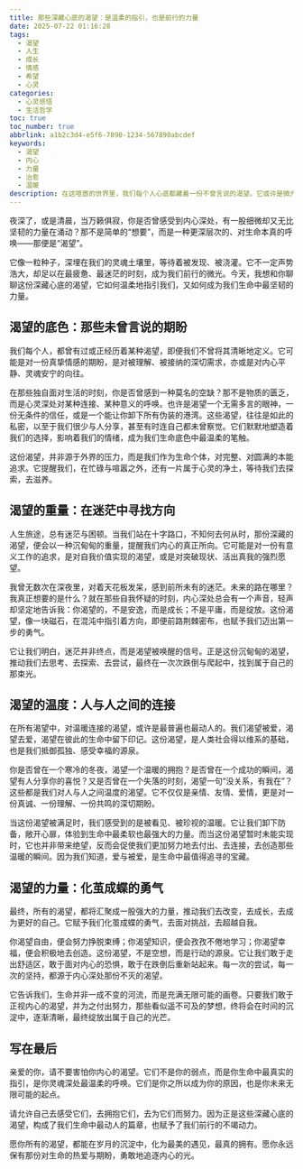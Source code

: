 ```yaml
---
title: 那些深藏心底的渴望：是温柔的指引，也是前行的力量
date: 2025-07-22 01:16:28
tags:
  - 渴望
  - 人生
  - 成长
  - 情感
  - 希望
  - 心灵
categories:
  - 心灵感悟
  - 生活哲学
toc: true
toc_number: true
abbrlink: a1b2c3d4-e5f6-7890-1234-567890abcdef
keywords:
  - 渴望
  - 内心
  - 力量
  - 治愈
  - 温暖
description: 在这喧嚣的世界里，我们每个人心底都藏着一份不曾言说的渴望。它或许是微光，指引我们穿越迷雾；或许是暖流，滋养我们疲惫的心灵。这篇文章，将带你一同感受那些深沉而美好的渴望，理解它们如何塑造我们，又如何成为我们生命中最温柔的指引和最坚韧的力量。
---
```


夜深了，或是清晨，当万籁俱寂，你是否曾感受到内心深处，有一股细微却又无比坚韧的力量在涌动？那不是简单的“想要”，而是一种更深层次的、对生命本真的呼唤——那便是“渴望”。

它像一粒种子，深埋在我们的灵魂土壤里，等待着被发现、被浇灌。它不一定声势浩大，却足以在最疲惫、最迷茫的时刻，成为我们前行的微光。今天，我想和你聊聊这份深藏心底的渴望，它如何温柔地指引我们，又如何成为我们生命中最坚韧的力量。

## 渴望的底色：那些未曾言说的期盼

我们每个人，都曾有过或正经历着某种渴望，即便我们不曾将其清晰地定义。它可能是对一份真挚情感的期盼，是对被理解、被接纳的深切需求，亦或是对内心平静、灵魂安宁的向往。

在那些独自面对生活的时刻，你是否曾感到一种莫名的空缺？那不是物质的匮乏，而是心灵深处对某种连接、某种意义的呼唤。也许是渴望一个无需多言的眼神，一份无条件的信任，或是一个能让你卸下所有伪装的港湾。这些渴望，往往是如此的私密，以至于我们很少与人分享，甚至有时连自己都未曾察觉。它们默默地塑造着我们的选择，影响着我们的情绪，成为我们生命底色中最温柔的笔触。

这份渴望，并非源于外界的压力，而是我们作为生命个体，对完整、对圆满的本能追求。它提醒我们，在忙碌与喧嚣之外，还有一片属于心灵的净土，等待我们去探索，去滋养。

## 渴望的重量：在迷茫中寻找方向

人生旅途，总有迷茫与困顿。当我们站在十字路口，不知何去何从时，那份深藏的渴望，便会以一种沉甸甸的重量，提醒我们内心的真正所向。它可能是对一份有意义工作的追求，是对自我价值实现的渴望，或是对突破现状、活出真我的强烈愿望。

我曾无数次在深夜里，对着天花板发呆，感到前所未有的迷茫。未来的路在哪里？我真正想要的是什么？就在那些自我怀疑的时刻，内心深处总会有一个声音，轻声却坚定地告诉我：你渴望的，不是安逸，而是成长；不是平庸，而是绽放。这份渴望，像一块磁石，在混沌中指引着方向，即便前路荆棘密布，也赋予我们迈出第一步的勇气。

它让我们明白，迷茫并非终点，而是渴望被唤醒的信号。正是这份沉甸甸的渴望，推动我们去思考、去探索、去尝试，最终在一次次跌倒与爬起中，找到属于自己的那束光。

## 渴望的温度：人与人之间的连接

在所有渴望中，对温暖连接的渴望，或许是最普遍也最动人的。我们渴望被爱，渴望去爱，渴望在彼此的生命中留下印记。这份渴望，是人类社会得以维系的基础，也是我们抵御孤独、感受幸福的源泉。

你是否曾在一个寒冷的冬夜，渴望一个温暖的拥抱？是否曾在一个成功的瞬间，渴望有人分享你的喜悦？又是否曾在一个失落的时刻，渴望一句“没关系，有我在”？这些都是我们对人与人之间温度的渴望。它不仅仅是亲情、友情、爱情，更是对一份真诚、一份理解、一份共鸣的深切期盼。

当这份渴望被满足时，我们感受到的是被看见、被珍视的温暖。它让我们卸下防备，敞开心扉，体验到生命中最柔软也最强大的力量。而当这份渴望暂时未能实现时，它也并非带来绝望，反而会促使我们更加努力地去付出、去连接，去创造那些温暖的瞬间。因为我们知道，爱与被爱，是生命中最值得追寻的宝藏。

## 渴望的力量：化茧成蝶的勇气

最终，所有的渴望，都将汇聚成一股强大的力量，推动我们去改变，去成长，去成为更好的自己。它赋予我们化茧成蝶的勇气，去面对挑战，去超越自我。

你渴望自由，便会努力挣脱束缚；你渴望知识，便会孜孜不倦地学习；你渴望幸福，便会积极地去创造。这份渴望，不是空想，而是行动的源泉。它让我们敢于走出舒适区，敢于面对内心的恐惧，敢于在跌倒后重新站起来。每一次的尝试，每一次的坚持，都源于内心深处那份不灭的渴望。

它告诉我们，生命并非一成不变的河流，而是充满无限可能的画卷。只要我们敢于正视内心的渴望，并为之付出努力，那些看似遥不可及的梦想，终将会在时间的沉淀中，逐渐清晰，最终绽放出属于自己的光芒。

## 写在最后

亲爱的你，请不要害怕你内心的渴望。它们不是你的弱点，而是你生命中最真实的指引，是你灵魂深处最温柔的呼唤。它们是你之所以成为你的原因，也是你未来无限可能的起点。

请允许自己去感受它们，去拥抱它们，去为它们而努力。因为正是这些深藏心底的渴望，构成了我们生命中最动人的篇章，也赋予了我们前行的不竭动力。

愿你所有的渴望，都能在岁月的沉淀中，化为最美的遇见，最真的拥有。愿你永远保有那份对生命的热爱与期盼，勇敢地追逐内心的光。